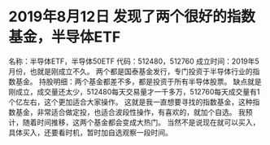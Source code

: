 # 2019年8月12日 发现了两个很好的指数基金，半导体ETF

名称：半导体ETF，半导体50ETF
代码：512480，512760
成立时间：2019年5月份，也就是刚成立不久。
两个都是国泰基金发行，专门投资于半导体行业的指数基金。
持股明细：两个基金都差不多，都是投资于所有半导体股票。
缺点就是刚成立，成交量还太少，512480每天交易量才一千多万，512760每天成交量有1个亿左右，这个更加适合大家操作。
这就是我一直想要寻找的指数基金，这种指数基金，非常适合做定投，也适合波段性操作，有喜欢的，就加个自选。
我预计，随着时间推移，这两个基金都会变成大热门。
当然不是说现在就可以买入，具体买入，还要看时机，暂时加自选观察一段时间。
